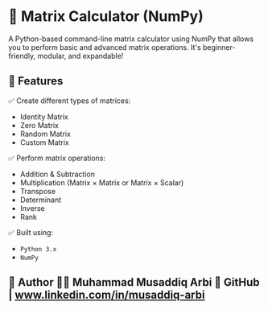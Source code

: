 # 🧮 Matrix Calculator (NumPy)

A Python-based command-line matrix calculator using NumPy that allows you to perform basic and advanced matrix operations. It's beginner-friendly, modular, and expandable!

## 🚀 Features

✅ Create different types of matrices:
- Identity Matrix  
- Zero Matrix  
- Random Matrix  
- Custom Matrix  

✅ Perform matrix operations:
- Addition & Subtraction  
- Multiplication (Matrix × Matrix or Matrix × Scalar)  
- Transpose  
- Determinant  
- Inverse  
- Rank  


✅ Built using:
- `Python 3.x`
- `NumPy`

📌 Author
👨‍💻 Muhammad Musaddiq Arbi
🔗 GitHub | www.linkedin.com/in/musaddiq-arbi
---

